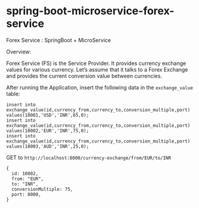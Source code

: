 # spring-boot-microservice-forex-service
 Forex Service : SpringBoot + MicroService
 
 Overview:
 
 Forex Service (FS) is the Service Provider. It provides currency exchange values for various currency. Let’s assume that it talks to a Forex Exchange and provides the current conversion value between currencies.
 
 After running the Application, insert the following data in the `exchange_value` table:
````
insert into exchange_value(id,currency_from,currency_to,conversion_multiple,port)
values(10001,'USD','INR',65,0);
insert into exchange_value(id,currency_from,currency_to,conversion_multiple,port)
values(10002,'EUR','INR',75,0);
insert into exchange_value(id,currency_from,currency_to,conversion_multiple,port)
values(10003,'AUD','INR',25,0);
````
 
 
 GET to `http://localhost:8000/currency-exchange/from/EUR/to/INR`

```` 
{
  id: 10002,
  from: "EUR",
  to: "INR",
  conversionMultiple: 75,
  port: 8000,
} 
````

